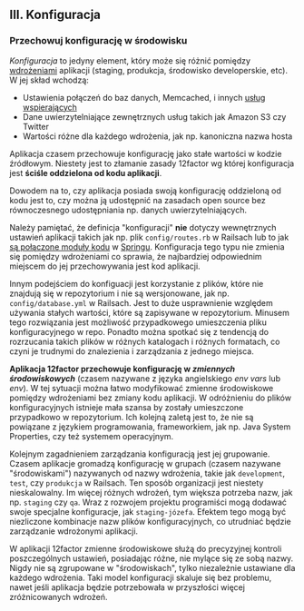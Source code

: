 ## III. Konfiguracja
### Przechowuj konfigurację w środowisku

*Konfiguracja* to jedyny element, który może się różnić pomiędzy [wdrożeniami](./codebase) aplikacji (staging, produkcja, środowisko developerskie, etc). W jej skład wchodzą:

* Ustawienia połączeń do baz danych, Memcached, i innych [usług wspierających](./backing-services)
* Dane uwierzytelniające zewnętrznych usług takich jak Amazon S3 czy Twitter
* Wartości różne dla każdego wdrożenia, jak np. kanoniczna nazwa hosta

Aplikacja czasem przechowuje konfigurację jako stałe wartości w kodzie źródłowym. Niestety jest to złamanie zasady 12factor wg której konfiguracja jest **ściśle oddzielona od kodu aplikacji**.

Dowodem na to, czy aplikacja posiada swoją konfigurację oddzieloną od kodu jest to, czy można ją udostępnić na zasadach open source bez równoczesnego udostępniania np. danych uwierzytelniających.

Należy pamiętać, że definicja "konfiguracji" **nie** dotyczy wewnętrznych ustawień aplikacji takich jak np. plik `config/routes.rb` w Railsach lub to jak [są połączone moduły kodu](https://docs.spring.io/spring/docs/current/spring-framework-reference/html/beans.html) w [Springu](https://spring.io/). Konfiguracja tego typu nie zmienia się pomiędzy wdrożeniami co sprawia, że najbardziej odpowiednim miejscem do jej przechowywania jest kod aplikacji.

Innym podejściem do konfiguacji jest korzystanie z plików, które nie znajdują się w repozytorium i nie są wersjonowane, jak np. `config/database.yml` w Railsach. Jest to duże usprawnienie względem używania stałych wartości, które są zapisywane w repozytorium. Minusem tego rozwiązania jest możliwość przypadkowego umieszczenia pliku konfiguracyjnego w repo. Ponadto można spotkać się z tendencją do rozrzucania takich plików w różnych katalogach i różnych formatach, co czyni je trudnymi do znalezienia i zarządzania z jednego miejsca.

**Aplikacja 12factor przechowuje konfigurację w *zmiennych środowiskowych*** (czasem nazywane z języka angielskiego *env vars* lub *env*). W tej sytuacji można łatwo modyfikować zmienne środowiskowe pomiędzy wdrożeniami bez zmiany kodu aplikacji. W odróżnieniu do plików konfiguracyjnych istnieje mała szansa by zostały umieszczone przypadkowo w repozytorium. Ich kolejną zaletą jest to, że nie są powiązane z językiem programowania, frameworkiem, jak np. Java System Properties, czy też systemem operacyjnym.

Kolejnym zagadnieniem zarządzania konfiguracją jest jej grupowanie. Czasem aplikacje gromadzą konfigurację w grupach (czasem nazywane "środowiskami") nazywanych od nazwy wdrożenia, takie jak `development`, `test`, czy `produkcja` w Railsach. Ten sposób organizacji jest niestety nieskalowalny. Im więcej różnych wdrożeń, tym większa potrzeba nazw, jak np. `staging` czy `qa`. Wraz z rozwojem projektu programiści mogą dodawać swoje specjalne konfiguracje, jak `staging-józefa`. Efektem tego mogą być niezliczone kombinacje nazw plików konfiguracyjnych, co utrudniać będzie zarządzanie wdrożonymi aplikacji.

W aplikacji 12factor zmienne środowiskowe służą do precyzyjnej kontroli poszczególnych ustawień, posiadając różne, nie mylące się ze sobą nazwy. Nigdy nie są zgrupowane w "środowiskach", tylko niezależnie ustawiane dla każdego wdrożenia. Taki model konfiguracji skaluje się bez problemu, nawet jeśli aplikacja będzie potrzebowała w przyszłości więcej zróżnicowanych wdrożeń.
